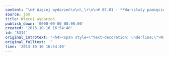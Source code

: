 ```yaml
---
content: "\n# Więcej wydarzeń\n\n\_\r\n\n# 07.01 - **Warsztaty pamięciowe** | SESJA BEZ ŚCIĄGI 2014 (SGGW) \_\_\r\n\n# 08.01 - **Warsztaty pamięciowe** | SESJA BEZ ŚCIĄGI 2014 (SGGW) \_\_"
source: jom
title: Więcej wydarzeń
publish_down: '0000-00-00 00:00:00'
created: '2013-10-16 16:54:40'
id: '5314'
original_introtext: "<h4><span style=\"text-decoration: underline;\">Więcej wydarzeń</span><br /><br />\_</h4>\r\n<h4>07.01 - <strong>Warsztaty pamięciowe</strong> | SESJA BEZ ŚCIĄGI 2014 (SGGW) \_\_</h4>\r\n<h4>08.01 - <strong>Warsztaty pamięciowe</strong> | SESJA BEZ ŚCIĄGI 2014 (SGGW) \_\_</h4>"
original_fulltext: ''
time: '2013-10-16 16:54:40'
---
```

<!--{{json:{"created_date":"2013-10-16 16:54:40","publish_down":"0000-00-00 00:00:00","id":"5314"}}}-->